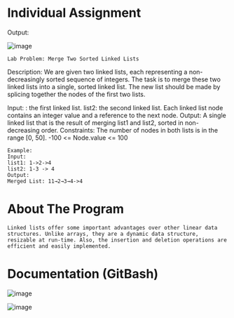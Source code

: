 # Individual Assignment
Output:

![image](https://github.com/alyj24/merged_link_list/assets/129832127/1845e277-f586-4747-8786-f833fd8cc6e3)



```
Lab Problem: Merge Two Sorted Linked Lists
```

Description: We are given two linked lists, each representing a non-decreasingly sorted sequence of integers. The task is to merge these two linked lists into a single, sorted linked list. The new list should be made by splicing together the nodes of the first two lists.

Input:
: the first linked list. list2: the second linked list. Each linked list node contains an integer value and a reference to the next node.
Output:
A single linked list that is the result of merging list1 and list2, sorted in non-decreasing order.
Constraints:
The number of nodes in both lists is in the range [0, 50].
-100 <= Node.value <= 100

```
Example:
Input:
list1: 1->2->4
list2: 1-3 -> 4
Output:
Merged List: 11→2→3→4->4
```

# About The Program
```
Linked lists offer some important advantages over other linear data structures. Unlike arrays, they are a dynamic data structure, resizable at run-time. Also, the insertion and deletion operations are efficient and easily implemented.
```

# Documentation (GitBash)

![image](https://github.com/alyj24/merged_link_list/assets/129832127/ef4beda7-9d0a-4377-9fea-f883246e9bfa)

![image](https://github.com/alyj24/merged_link_list/assets/129832127/6bf611ea-9c84-4d62-b5a8-d7c57b2a1bb7)





